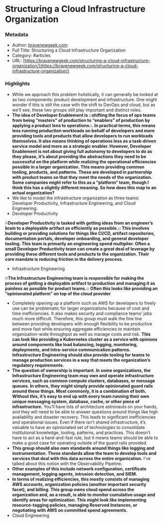 # Structuring a Cloud Infrastructure Organization

### Metadata

- Author: [bravenewgeek.com](http://bravenewgeek.com)
- Full Title: Structuring a Cloud Infrastructure Organization
- Category: #articles
- URL: [https://bravenewgeek.com/structuring-a-cloud-infrastructure-organization/](https://bravenewgeek.com/structuring-a-cloud-infrastructure-organization/)

### Highlights

- While we approach this problem holistically, it can generally be looked at as two components: product development and infrastructure. One might wonder if this is still the case with the shift to DevOps and cloud, but as we’ll see, these two groups still play important and distinct roles.
- **The idea of Developer Enablement is ::shifting the focus of ops teams from being “masters” of production to “enablers” of production by applying a product lens to operations::. In practical terms, this means less running production workloads on behalf of developers and more providing tools and products that allow developers to run workloads themselves. It also means thinking of operations less as a task-driven service model and more as a strategic enabler. However, Developer Enablement is not about giving full autonomy to developers to do as they please, it’s about providing the abstractions they need to be successful on the platform while realizing the operational efficiencies possible in a larger organization. This means providing common tooling, products, and patterns. These are developed in partnership with product teams so that they meet the needs of the organization. Some companies might refer to this as a “platform” team, though I think this has a slightly different meaning. So how does this map to an actual organization?**
- We like to model the infrastructure organization as three teams: Developer Productivity, Infrastructure Engineering, and Cloud Engineering.
- Developer Productivity

**::Developer Productivity is tasked with getting ideas from an engineer’s brain to a deployable artifact as efficiently as possible.:: This involves building or providing solutions for things like CI/CD, artifact repositories, documentation portals, developer onboarding, and general developer tooling. This team is primarily an engineering spend multiplier. Often a small Developer Productivity team can create a great deal of leverage by providing these different tools and products to the organization. Their core mandate is reducing friction in the delivery process.**

- Infrastructure Engineering

**::The Infrastructure Engineering team is responsible for making the process of getting a deployable artifact to production and managing it as painless as possible for product teams.:: Often this looks like providing an “opinionated platform” on top of the cloud provider**

- Completely opening up a platform such as AWS for developers to freely use can be problematic for larger organizations because of cost and time inefficiencies. It also makes security and compliance teams’ jobs much more difficult. Therefore, this group must walk the fine line between providing developers with enough flexibility to be productive and move fast while ensuring aggregate efficiencies to maintain organization-wide throughput as well as manage costs and risk. **This can look like providing a Kubernetes cluster as a service with opinions around components like load balancing, logging, monitoring, deployments, and intra-service communication patterns. Infrastructure Engineering should also provide tooling for teams to manage production services in a way that meets the organization’s regulatory requirements.**
- **The question of ownership is important. In some organizations, the Infrastructure Engineering team may own and operate infrastructure services, such as common compute clusters, databases, or message queues. In others, they might simply provide opinionated guard rails around these things. Most commonly, it is a combination of both. Without this, it’s easy to end up with every team running their own unique messaging system, database, cache, or other piece of infrastructure.** You’ll have lots of architecture astronauts on your hands, and they will need to be able to answer questions around things like high availability and disaster recovery. This leads to significant inefficiencies and operational issues. Even if there isn’t shared infrastructure, it’s valuable to have an opinionated set of technologies to consolidate institutional knowledge, tooling, patterns, and practices. This doesn’t have to act as a hard-and-fast rule, but it means teams should be able to make a good case for operating outside of the guard rails provided.
- **This group should also own standards around things like logging and instrumentation. These standards allow the team to develop tools and services that deal with this data across the entire organization.** I’ve talked about this notion with the Observability Pipeline.
- **Other examples of this include network configuration, certificate management, logging agents, intrusion detection, and SIEM.**
- **In terms of realizing efficiencies, this mostly consists of managing AWS accounts, organization policies (another important security facet), and billing. This group owns cloud spend across the organization and, as a result, is able to monitor cumulative usage and identify areas for optimization. This might look like implementing resource-tagging policies, managing Reserved Instances, or negotiating with AWS on committed spend agreements.**
- Cloud Engineering

